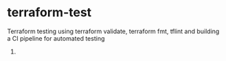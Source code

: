 # terraform-test
Terraform testing using terraform validate, terraform fmt, tflint and building a CI pipeline for automated testing

1.
